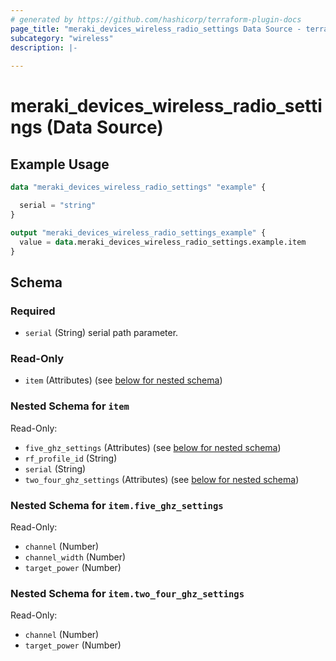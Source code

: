 ```yaml
---
# generated by https://github.com/hashicorp/terraform-plugin-docs
page_title: "meraki_devices_wireless_radio_settings Data Source - terraform-provider-meraki"
subcategory: "wireless"
description: |-
  
---
```


# meraki_devices_wireless_radio_settings (Data Source)



## Example Usage

```terraform
data "meraki_devices_wireless_radio_settings" "example" {

  serial = "string"
}

output "meraki_devices_wireless_radio_settings_example" {
  value = data.meraki_devices_wireless_radio_settings.example.item
}
```

<!-- schema generated by tfplugindocs -->
## Schema

### Required

- `serial` (String) serial path parameter.

### Read-Only

- `item` (Attributes) (see [below for nested schema](#nestedatt--item))

<a id="nestedatt--item"></a>
### Nested Schema for `item`

Read-Only:

- `five_ghz_settings` (Attributes) (see [below for nested schema](#nestedatt--item--five_ghz_settings))
- `rf_profile_id` (String)
- `serial` (String)
- `two_four_ghz_settings` (Attributes) (see [below for nested schema](#nestedatt--item--two_four_ghz_settings))

<a id="nestedatt--item--five_ghz_settings"></a>
### Nested Schema for `item.five_ghz_settings`

Read-Only:

- `channel` (Number)
- `channel_width` (Number)
- `target_power` (Number)


<a id="nestedatt--item--two_four_ghz_settings"></a>
### Nested Schema for `item.two_four_ghz_settings`

Read-Only:

- `channel` (Number)
- `target_power` (Number)
